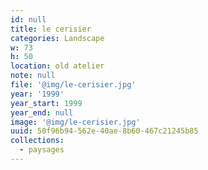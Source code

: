 ```yaml
---
id: null
title: le cerisier
categories: Landscape
w: 73
h: 50
location: old atelier
note: null
file: '@img/le-cerisier.jpg'
year: '1999'
year_start: 1999
year_end: null
image: '@img/le-cerisier.jpg'
uuid: 50f96b94-562e-40ae-8b60-467c21245b85
collections:
  - paysages
---
```


